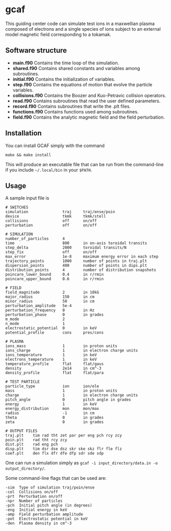 # gcaf

This guiding center code can simulate test ions in a maxwellian plasma composed of electrons and a single species of ions subject to an external model magnetic field corresponding to a tokamak.

## Software structure

* **main.f90** Contains the time loop of the simulation.
* **shared.f90** Contains shared constants and variables among subroutines.
* **initial.f90** Contains the initialization of variables.
* **step.f90** Contains the equations of motion that evolve the particle variables.
* **collisions.f90** Contains the Boozer and Kuo-Petravic collision operators.
* **read.f90** Contains subroutines that read the user defined parameters.
* **record.f90** Contains subroutines that write the .plt files.
* **functions.f90** Contains functions used among subroutines.
* **field.f90** Contains the analytic magnetic field and the field perturbation.

## Installation

You can install GCAF simply with the command
```
make && make install
```
This will produce an executable file that can be run from the command-line if you include ```~/.local/bin``` in your ```$PATH```.

## Usage

A sample input file is

```
# SWITCHES
simulation               traj     traj/ense/poin
device                   tkmk     tkmk/stell
collisions               off      on/off
perturbation             off      on/off

# SIMULATION
number_of_particles      4
time                     800      in on-axis toroidal transits
step_delta               2000     toroidal transits/N
step_fix                 off      on/off
max_error                1e-8     maximum energy error in each step
trajectory_points        1000     number of points in traj.plt
dispersion_points        400      number of points in dips.plt
distribution_points      4        number of distribution snapshots
poincare_lower_bound     0.4      in r/rmin
poincare_upper_bound     0.6      in r/rmin

# FIELD
field_magnitude          2        in 10kG
major_radius             150      in cm
minor_radius             50       in cm
perturbation_amplitude   5e-4
perturbation_frequency   0        in Hz
perturbation_phase       0        in grades
m_mode                   2
n_mode                   1
electrostatic_potential  0        in keV
potential_profile        cons     pres/cons

# PLASMA
ions_mass                1        in proton units
ions_charge              1        in electron charge units
ions_temperature         1        in keV
electrons_temperature    1        in keV
temperature_profile      flat     flat/gaus
density                  2e14     in cm^-3
density_profile          flat     flat/para

# TEST PARTICLE
particle_type            ion      ion/ele
mass                     1        in proton units
charge                   1        in electron charge units
pitch_angle              0        pitch angle in grades
energy                   1        in keV
energy_distribution      mon      mon/max
radius                   -1       in cm
theta                    0        in grades
zeta                     0        in grades

# OUTPUT FILES
traj.plt    tim rad tht zet par per eng pch rcy zcy
poin.plt    rad tht rcy zcy
dist.plt    rad eng pch
disp.plt    tim dsr dse dsz skr ske skz flr fle flz
coef.plt    den flx dfr dfe dfp sdr sde sdp
```

One can run a simulation simply as ```gcaf -i input_directory/data.in -o output_directory/```.

Some command-line flags that can be used are:
```
-sim  Type of simulation traj/poin/ense
-col  Collisions on/off
-prt  Perturbation on/off
-npr  Number of particles
-pch  Initial pitch angle (in degrees)
-eng  Initial energy in keV
-amp  Field perturbation amplitude
-pot  Electrostatic potential in keV
-den  Plasma density in cm^-3
```
